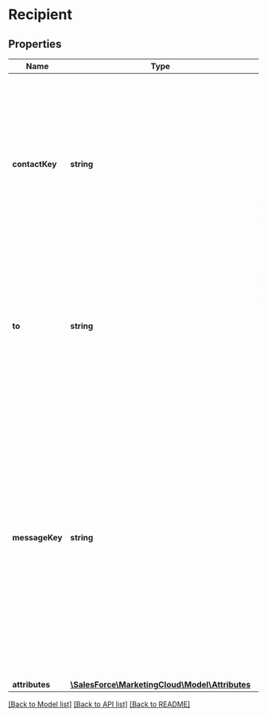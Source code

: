 # Recipient

## Properties
Name | Type | Description | Notes
------------ | ------------- | ------------- | -------------
**contactKey** | **string** | Unique identifier for a subscriber in Marketing Cloud. Each request must include a contactKey. You can use an existing subscriber key or create one at send time by using the recipient’s email address. | 
**to** | **string** | Channel address of the recipient. For email, it’s the recipient&#39;s email address. For SMS, it’s the recipient&#39;s E.164-based mobile number. | [optional] 
**messageKey** | **string** | Unique identifier used to track message status. Can be automatically created when you create a message or provided as part of the request. Each recipient in a request must have a unique messageKey. If you use a duplicate messageKey in the same send request, the message is rejected. | [optional] 
**attributes** | [**\SalesForce\MarketingCloud\Model\Attributes**](Attributes.md) |  | [optional] 

[[Back to Model list]](../README.md#documentation-for-models) [[Back to API list]](../README.md#documentation-for-api-endpoints) [[Back to README]](../README.md)


